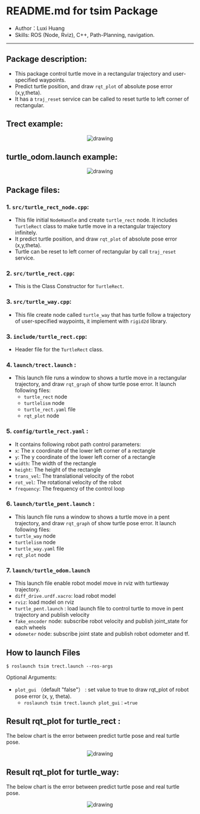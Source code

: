 # README.md for tsim Package
- Author：Luxi Huang
- Skills: ROS (Node, Rviz), C++, Path-Planning, navigation. 
---

##  Package description:
* This package control turtle move in  a rectangular trajectory and user-specified waypoints. 
* Predict turtle position, and draw `rqt_plot` of absolute pose error (x,y,theta). 
* It has a `traj_reset` service can be called to reset turtle to left corner of rectangular. 

## Trect example: 
 <p align="middle"> <img src="https://github.com/luxi-huang/Turtulebot3-Navigation/blob/master/img/rect.gif?raw=true" alt="drawing" /> </p>  

## turtle_odom.launch example:
 <p align="middle"> <img src="https://github.com/luxi-huang/Turtulebot3-Navigation/blob/review/img/turtle_way_combine.gif?raw=true" alt="drawing" /> </p>  


## Package files:
### 1. `src/turtle_rect_node.cpp`:
- This file initial `NodeHandle` and create `turtle_rect` node. It includes `TurtleRect` class to make turtle move in  a rectangular trajectory infinitely.
-  It predict turtle position, and draw `rqt_plot` of absolute pose error (x,y,theta).
-  Turtle can be reset to left corner of rectangular by call `traj_reset` service. 

### 2. `src/turtle_rect.cpp`:
- This is the Class Constructor for `TurtleRect`.

### 3. `src/turtle_way.cpp`:
- This file create node called `turtle_way` that has turtle follow a trajectory of user-specified waypoints, it implement with `rigid2d` library. 

### 3. `include/turtle_rect.cpp`:
- Header file for the `TurtleRect` class.

### 4. `launch/trect.launch` :
-  This launch file runs a window to shows a turtle move in  a rectangular trajectory, and draw `rqt_graph` of show turtle pose error. It launch following files:
   - `turtle_rect` node 
   - `turtlelism` node 
   - `turtle_rect.yaml` file 
   - `rqt_plot` node

### 5. `config/turtle_rect.yaml` :
   - It contains following robot path control parameters:
   - `x`: The x coordinate of the lower left corner of a rectangle
   - `y`: The y coordinate of the lower left corner of a rectangle
   - `width`: The width of the rectangle
   - `height`: The height of the rectangle
   - `trans_vel`: The translational velocity of the robot
   - `rot_vel`: The rotational velocity of the robot
   - `frequency`: The frequency of the control loop

### 6. `launch/turtle_pent.launch` :
   -  This launch file runs a window to shows a turtle move in  a pent trajectory, and draw `rqt_graph` of show turtle pose error. It launch following files:
   - `turtle_way` node 
   - `turtlelism` node 
   - `turtle_way.yaml` file 
   - `rqt_plot` node

### 7. `launch/turtle_odom.launch`
   - This launch file enable robot model move in rviz with turtleway trajectory.
   - `diff_drive.urdf.xacro`: load robot model 
   - `rviz`: load model on rviz
   - `turtle_pent.launch` : load launch file to control turtle to move in pent trajectory and publish velocity 
   - `fake_encoder` node: subscribe robot velocity and publish joint_state for each wheels 
   - `odometer` node: subscribe joint state and publish robot odometer and tf. 

## How to launch Files
```
$ roslaunch tsim trect.launch --ros-args
```
Optional Arguments:
   - `plot_gui` （default "false"） : set value to true to draw rqt_plot of robot pose error (x, y, theta).
     - `roslaunch tsim trect.launch plot_gui：=true`

## Result rqt_plot for turtle_rect :

The below chart is the error between predict turtle pose and real turtle pose. 
 <p align="middle"> <img src="https://github.com/luxi-huang/Turtulebot3-Navigation/blob/master/img/turtleRect_errorPlot.png?raw=true" alt="drawing" /> </p>  

## Result rqt_plot for turtle_way:

The below chart is the error between predict turtle pose and real turtle pose. 
 <p align="middle"> <img src="https://github.com/luxi-huang/Turtulebot3-Navigation/blob/master/img/turtle_way_error.png?raw=true" alt="drawing" /> </p>  